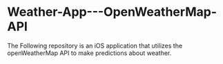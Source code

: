 # Weather-App---OpenWeatherMap-API
The Following repository is an iOS application that utilizes the openWeatherMap API to make predictions about weather.
